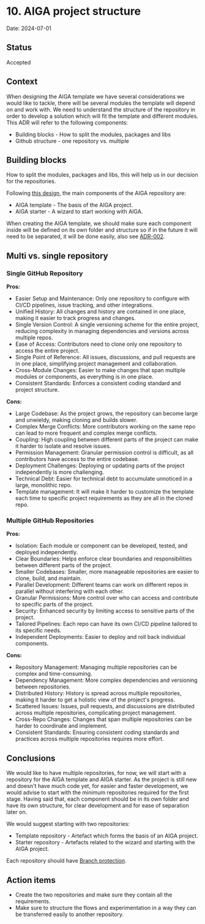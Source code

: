 # 10. AIGA project structure

Date: 2024-07-01

## Status

Accepted

## Context

When designing the AIGA template we have several considerations we would like to tackle, there will be several modules the template will depend on and work with.
We need to understand the structure of the repository in order to develop a solution which will fit the template and different modules.
This ADR will refer to the following components:

- Building blocks - How to split the modules, packages and libs
- Github structure - one repository vs. multiple

## Building blocks

How to split the modules, packages and libs, this will help us in our decision for the repositories.

Following [this design](../assets/AIGA.svg), the main components of the AIGA repository are:

- AIGA template - The basis of the AIGA project.
- AIGA starter - A wizard to start working with AIGA.

When creating the AIGA template, we should make sure each component inside will be defined on its own folder and structure so if in the future it will need to be separated, it will be done easily, also see [ADR-002](002-code-repository-structure.md).

## Multi vs. single repository

### Single GitHub Repository

**Pros:**

- Easier Setup and Maintenance: Only one repository to configure with CI/CD pipelines, issue tracking, and other integrations.
- Unified History: All changes and history are contained in one place, making it easier to track progress and changes.
- Single Version Control: A single versioning scheme for the entire project, reducing complexity in managing dependencies and versions across multiple repos.
- Ease of Access: Contributors need to clone only one repository to access the entire project.
- Single Point of Reference: All issues, discussions, and pull requests are in one place, simplifying project management and collaboration.
- Cross-Module Changes: Easier to make changes that span multiple modules or components, as everything is in one place.
- Consistent Standards: Enforces a consistent coding standard and project structure.

**Cons:**

- Large Codebase: As the project grows, the repository can become large and unwieldy, making cloning and builds slower.
- Complex Merge Conflicts: More contributors working on the same repo can lead to more frequent and complex merge conflicts.
- Coupling: High coupling between different parts of the project can make it harder to isolate and resolve issues.
- Permission Management: Granular permission control is difficult, as all contributors have access to the entire codebase.
- Deployment Challenges: Deploying or updating parts of the project independently is more challenging.
- Technical Debt: Easier for technical debt to accumulate unnoticed in a large, monolithic repo.
- Template management: It will make it harder to customize the template each time to specific project requirements as they are all in the cloned repo.

### Multiple GitHub Repositories

**Pros:**

- Isolation: Each module or component can be developed, tested, and deployed independently.
- Clear Boundaries: Helps enforce clear boundaries and responsibilities between different parts of the project.
- Smaller Codebases: Smaller, more manageable repositories are easier to clone, build, and maintain.
- Parallel Development: Different teams can work on different repos in parallel without interfering with each other.
- Granular Permissions: More control over who can access and contribute to specific parts of the project.
- Security: Enhanced security by limiting access to sensitive parts of the project.
- Tailored Pipelines: Each repo can have its own CI/CD pipeline tailored to its specific needs.
- Independent Deployments: Easier to deploy and roll back individual components.

**Cons:**

- Repository Management: Managing multiple repositories can be complex and time-consuming.
- Dependency Management: More complex dependencies and versioning between repositories.
- Distributed History: History is spread across multiple repositories, making it harder to get a holistic view of the project's progress.
- Scattered Issues: Issues, pull requests, and discussions are distributed across multiple repositories, complicating project management.
- Cross-Repo Changes: Changes that span multiple repositories can be harder to coordinate and implement.
- Consistent Standards: Ensuring consistent coding standards and practices across multiple repositories requires more effort.

## Conclusions

We would like to have multiple repositories, for now, we will start with a repository for the AIGA template and AIGA starter.
As the project is still new and doesn't have much code yet, for easier and faster development, we would advise to start with the minimum repositories required for the first stage.
Having said that, each component should be in its own folder and have its own structure, for clear development and for ease of separation later on.

We would suggest starting with two repositories:

- Template repository - Artefact which forms the basis of an AIGA project.
- Starter repository - Artefacts related to the wizard and starting with the AIGA project.

Each repository should have [Branch protection](https://my-gsk.atlassian.net/wiki/spaces/TECHSR/pages/207456276/How+to+apply+branch+protection+in+GitHub).

## Action items

- Create the two repositories and make sure they contain all the requirements.
- Make sure to structure the flows and experimentation in a way they can be transferred easily to another repository.
